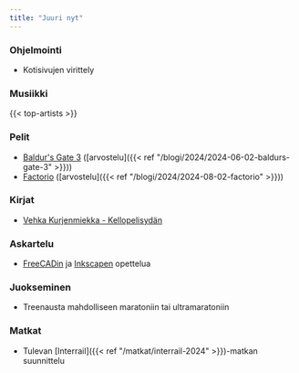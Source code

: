 ```yaml
---
title: "Juuri nyt"
---
```


### Ohjelmointi
- Kotisivujen virittely

### Musiikki
{{< top-artists >}}

### Pelit
- [Baldur's Gate 3](https://baldursgate3.game/) ([arvostelu]({{< ref "/blogi/2024/2024-06-02-baldurs-gate-3" >}}))
- [Factorio](https://factorio.com/) ([arvostelu]({{< ref "/blogi/2024/2024-08-02-factorio" >}}))

### Kirjat
- [Vehka Kurjenmiekka - Kellopelisydän](https://finna.fi/Record/helmet.2553499)


### Askartelu
- [FreeCADin](https://www.freecad.org/) ja [Inkscapen](https://inkscape.org/) opettelua

### Juokseminen
- Treenausta mahdolliseen maratoniin tai ultramaratoniin

### Matkat
- Tulevan [Interrail]({{< ref "/matkat/interrail-2024" >}})-matkan suunnittelu